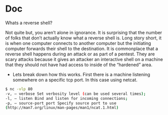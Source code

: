# Doc
Whats a reverse shell? 

Not quite but, you aren’t alone in ignorance. It is surprising that the number of folks that don’t actually know what a reverse shell is. Long story short, it is when one computer connects to another computer but the initiating computer forwards their shell to the destination. It is commonplace that a reverse shell happens during an attack or as part of a pentest. They are scary attacks because it gives an attacker an interactive shell on a machine that they should not have had access to inside of the “hardened” area.

- Lets break down how this works. 
First there is a machine listening somewhere on a specific tcp port. In this case using netcat.

```bash
$ nc -vlp 80 
-v, — verbose Set verbosity level (can be used several times); 
-l, — listen Bind and listen for incoming connections; 
-p, — source-port port Specify source port to use 
(http://man7.org/linux/man-pages/man1/ncat.1.html) 
```
